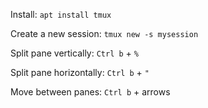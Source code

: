 Install: ``apt install tmux``

Create a new session: ``tmux new -s mysession``

Split pane vertically: ``Ctrl b`` + ``%``

Split pane horizontally: ``Ctrl b`` + ``"``

Move between panes: ``Ctrl b`` + arrows

